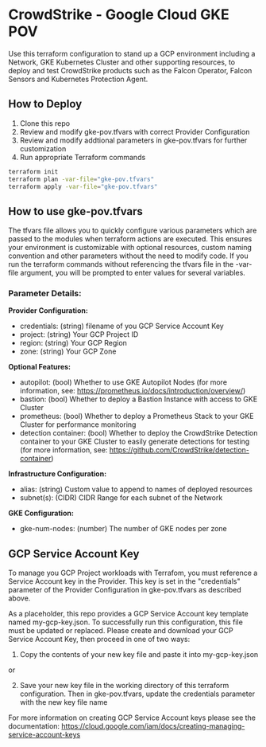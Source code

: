 
# CrowdStrike - Google Cloud GKE POV
Use this terraform configuration to stand up a GCP environment including a Network, GKE Kubernetes Cluster and other supporting resources, to deploy and test CrowdStrike products such as the Falcon Operator, Falcon Sensors and Kubernetes Protection Agent.

## How to Deploy

  1. Clone this repo
  2. Review and modify gke-pov.tfvars with correct Provider Configuration 
  3. Review and modify addtional parameters in gke-pov.tfvars for further customization
  4. Run appropriate Terraform commands
  
```bash
terraform init
terraform plan -var-file="gke-pov.tfvars"
terraform apply -var-file="gke-pov.tfvars"
```

## How to use gke-pov.tfvars

The tfvars file allows you to quickly configure various parameters which are passed to the modules when terraform actions are executed.  This ensures your environment is customizable with optional resources, custom naming convention and other parameters without the need to modify code.  If you run the terraform commands without referencing the tfvars file in the -var-file argument, you will be prompted to enter values for several variables. 

### Parameter Details:

**Provider Configuration:** 
- credentials: (string) filename of you GCP Service Account Key
- project: (string) Your GCP Project ID
- region: (string) Your GCP Region
- zone: (string) Your GCP Zone
  
**Optional Features:** 
- autopilot: (bool) Whether to use GKE Autopilot Nodes (for more information, see: https://prometheus.io/docs/introduction/overview/)
- bastion: (bool) Whether to deploy a Bastion Instance with access to GKE Cluster
- prometheus: (bool) Whether to deploy a Prometheus Stack to your GKE Cluster for performance monitoring
- detection container: (bool) Whether to deploy the CrowdStrike Detection container to your GKE Cluster to easily generate detections for testing (for more information, see: https://github.com/CrowdStrike/detection-container)
  
**Infrastructure Configuration:** 
- alias: (string) Custom value to append to names of deployed resources
- subnet(s): (CIDR) CIDR Range for each subnet of the Network

**GKE Configuration:** 
- gke-num-nodes: (number) The number of GKE nodes per zone

## GCP Service Account Key

To manage you GCP Project workloads with Terrafom, you must reference a Service Account key in the Provider.  This key is set in the "credentials" parameter of the Provider Configuration in gke-pov.tfvars as described above.  

As a placeholder, this repo provides a GCP Service Account key template named my-gcp-key.json.  To successfully run this configuration, this file must be updated or replaced.  Please create and download your GCP Service Account Key, then proceed in one of two ways:

  1. Copy the contents of your new key file and paste it into my-gcp-key.json  

or  

  2. Save your new key file in the working directory of this terraform configuration.  Then in gke-pov.tfvars, update the credentials parameter with the new key file name

For more information on creating GCP Service Account keys please see the documentation: https://cloud.google.com/iam/docs/creating-managing-service-account-keys
